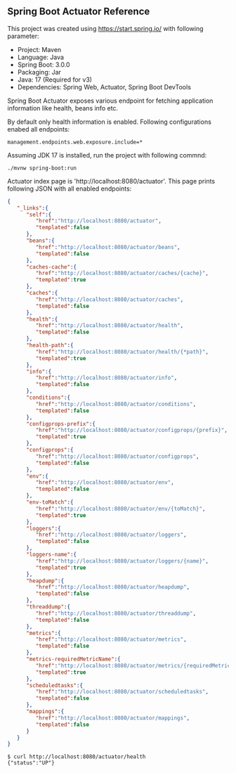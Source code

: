## Spring Boot Actuator Reference

This project was created using https://start.spring.io/ with following parameter:

* Project: Maven
* Language: Java
* Spring Boot: 3.0.0
* Packaging: Jar
* Java: 17 (Required for v3)
* Dependencies: Spring Web, Actuator, Spring Boot DevTools

Spring Boot Actuator exposes various endpoint for fetching application information like health, 
beans info etc.

By default only health information is enabled. Following configurations enabed all endpoints:

```
management.endpoints.web.exposure.include=*
```

Assuming JDK 17 is installed, run the project with following commnd:

```shell
./mvnw spring-boot:run
```

Actuator index page is 'http://localhost:8080/actuator'. This page prints following JSON with
all enabled endpoints:

```json
{
   "_links":{
      "self":{
         "href":"http://localhost:8080/actuator",
         "templated":false
      },
      "beans":{
         "href":"http://localhost:8080/actuator/beans",
         "templated":false
      },
      "caches-cache":{
         "href":"http://localhost:8080/actuator/caches/{cache}",
         "templated":true
      },
      "caches":{
         "href":"http://localhost:8080/actuator/caches",
         "templated":false
      },
      "health":{
         "href":"http://localhost:8080/actuator/health",
         "templated":false
      },
      "health-path":{
         "href":"http://localhost:8080/actuator/health/{*path}",
         "templated":true
      },
      "info":{
         "href":"http://localhost:8080/actuator/info",
         "templated":false
      },
      "conditions":{
         "href":"http://localhost:8080/actuator/conditions",
         "templated":false
      },
      "configprops-prefix":{
         "href":"http://localhost:8080/actuator/configprops/{prefix}",
         "templated":true
      },
      "configprops":{
         "href":"http://localhost:8080/actuator/configprops",
         "templated":false
      },
      "env":{
         "href":"http://localhost:8080/actuator/env",
         "templated":false
      },
      "env-toMatch":{
         "href":"http://localhost:8080/actuator/env/{toMatch}",
         "templated":true
      },
      "loggers":{
         "href":"http://localhost:8080/actuator/loggers",
         "templated":false
      },
      "loggers-name":{
         "href":"http://localhost:8080/actuator/loggers/{name}",
         "templated":true
      },
      "heapdump":{
         "href":"http://localhost:8080/actuator/heapdump",
         "templated":false
      },
      "threaddump":{
         "href":"http://localhost:8080/actuator/threaddump",
         "templated":false
      },
      "metrics":{
         "href":"http://localhost:8080/actuator/metrics",
         "templated":false
      },
      "metrics-requiredMetricName":{
         "href":"http://localhost:8080/actuator/metrics/{requiredMetricName}",
         "templated":true
      },
      "scheduledtasks":{
         "href":"http://localhost:8080/actuator/scheduledtasks",
         "templated":false
      },
      "mappings":{
         "href":"http://localhost:8080/actuator/mappings",
         "templated":false
      }
   }
}
```

```shell
$ curl http://localhost:8080/actuator/health
{"status":"UP"}
```
